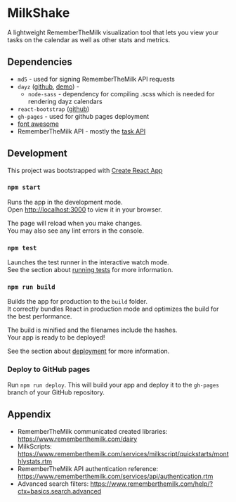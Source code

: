 # MilkShake

A lightweight RememberTheMilk visualization tool that lets you view your tasks on the calendar as well as other stats and metrics.

## Dependencies

- `md5` - used for signing RememberTheMilk API requests
- `dayz` ([github](https://github.com/nathanstitt/dayz), [demo](https://github.com/nathanstitt/dayz/blob/master/demo.jsx)) - 
  - `node-sass` - dependency for compiling .scss which is needed for rendering dayz calendars
- `react-bootstrap` ([github](https://react-bootstrap.github.io))
- `gh-pages` - used for github pages deployment
- [font awesome](https://fontawesome.com/v4/examples/)
- RememberTheMilk API - mostly the [task API](https://www.rememberthemilk.com/services/milkscript/methods/?ctx=rtm.Task#getList)

## Development

This project was bootstrapped with [Create React App](https://github.com/facebook/create-react-app)

### `npm start`

Runs the app in the development mode.\
Open [http://localhost:3000](http://localhost:3000) to view it in your browser.

The page will reload when you make changes.\
You may also see any lint errors in the console.

### `npm test`

Launches the test runner in the interactive watch mode.\
See the section about [running tests](https://facebook.github.io/create-react-app/docs/running-tests) for more information.

### `npm run build`

Builds the app for production to the `build` folder.\
It correctly bundles React in production mode and optimizes the build for the best performance.

The build is minified and the filenames include the hashes.\
Your app is ready to be deployed!

See the section about [deployment](https://facebook.github.io/create-react-app/docs/deployment) for more information.

### Deploy to GitHub pages

Run `npm run deploy`. This will build your app and deploy it to the `gh-pages` branch of your GitHub repository.

## Appendix

- RememberTheMilk communicated created libraries: https://www.rememberthemilk.com/dairy
- MilkScripts: https://www.rememberthemilk.com/services/milkscript/quickstarts/monthlystats.rtm
- RememberTheMilk API authentication reference: https://www.rememberthemilk.com/services/api/authentication.rtm
- Advanced search filters: https://www.rememberthemilk.com/help/?ctx=basics.search.advanced

